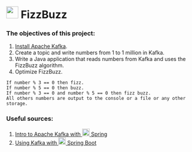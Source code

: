 # <img height="32" width="32" src="https://unpkg.com/simple-icons@v6/icons/apachekafka.svg" /> FizzBuzz
### The objectives of this project:
1. [Install Apache Kafka](https://kafka.apache.org/quickstart).
2. Create a topic and write numbers from 1 to 1 million in Kafka.
3. Write a Java application that reads numbers from Kafka and uses the FizzBuzz algorithm.
4. Optimize FizzBuzz.
```
If number % 3 == 0 then fizz.
If number % 5 == 0 then buzz. 
If number % 3 == 0 and number % 5 == 0 then fizz buzz.
All others numbers are output to the console or a file or any other storage.
```
### Useful sources:
1. [Intro to Apache Kafka with <img height="20" width="20" src="https://unpkg.com/simple-icons@v6/icons/spring.svg" /> Spring](https://www.baeldung.com/spring-kafka#overview)
2. [Using Kafka with <img height="20" width="20" src="https://unpkg.com/simple-icons@v6/icons/springboot.svg" /> Spring Boot](https://reflectoring.io/spring-boot-kafka/)
